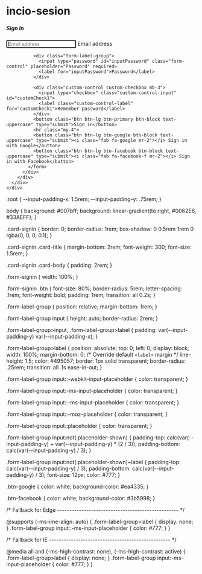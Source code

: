 # incio-sesion
<body>
  <div class="container">
    <div class="row">
      <div class="col-sm-9 col-md-7 col-lg-5 mx-auto">
        <div class="card card-signin my-5">
          <div class="card-body">
            <h5 class="card-title text-center">Sign In</h5>
            <form class="form-signin">
              <div class="form-label-group">
                <input type="email" id="inputEmail" class="form-control" placeholder="Email address" required autofocus>
                <label for="inputEmail">Email address</label>
              </div>

              <div class="form-label-group">
                <input type="password" id="inputPassword" class="form-control" placeholder="Password" required>
                <label for="inputPassword">Password</label>
              </div>

              <div class="custom-control custom-checkbox mb-3">
                <input type="checkbox" class="custom-control-input" id="customCheck1">
                <label class="custom-control-label" for="customCheck1">Remember password</label>
              </div>
              <button class="btn btn-lg btn-primary btn-block text-uppercase" type="submit">Sign in</button>
              <hr class="my-4">
              <button class="btn btn-lg btn-google btn-block text-uppercase" type="submit"><i class="fab fa-google mr-2"></i> Sign in with Google</button>
              <button class="btn btn-lg btn-facebook btn-block text-uppercase" type="submit"><i class="fab fa-facebook-f mr-2"></i> Sign in with Facebook</button>
            </form>
          </div>
        </div>
      </div>
    </div>
  </div>
</body>
:root {
  --input-padding-x: 1.5rem;
  --input-padding-y: .75rem;
}

body {
  background: #007bff;
  background: linear-gradient(to right, #0062E6, #33AEFF);
}

.card-signin {
  border: 0;
  border-radius: 1rem;
  box-shadow: 0 0.5rem 1rem 0 rgba(0, 0, 0, 0.1);
}

.card-signin .card-title {
  margin-bottom: 2rem;
  font-weight: 300;
  font-size: 1.5rem;
}

.card-signin .card-body {
  padding: 2rem;
}

.form-signin {
  width: 100%;
}

.form-signin .btn {
  font-size: 80%;
  border-radius: 5rem;
  letter-spacing: .1rem;
  font-weight: bold;
  padding: 1rem;
  transition: all 0.2s;
}

.form-label-group {
  position: relative;
  margin-bottom: 1rem;
}

.form-label-group input {
  height: auto;
  border-radius: 2rem;
}

.form-label-group>input,
.form-label-group>label {
  padding: var(--input-padding-y) var(--input-padding-x);
}

.form-label-group>label {
  position: absolute;
  top: 0;
  left: 0;
  display: block;
  width: 100%;
  margin-bottom: 0;
  /* Override default `<label>` margin */
  line-height: 1.5;
  color: #495057;
  border: 1px solid transparent;
  border-radius: .25rem;
  transition: all .1s ease-in-out;
}

.form-label-group input::-webkit-input-placeholder {
  color: transparent;
}

.form-label-group input:-ms-input-placeholder {
  color: transparent;
}

.form-label-group input::-ms-input-placeholder {
  color: transparent;
}

.form-label-group input::-moz-placeholder {
  color: transparent;
}

.form-label-group input::placeholder {
  color: transparent;
}

.form-label-group input:not(:placeholder-shown) {
  padding-top: calc(var(--input-padding-y) + var(--input-padding-y) * (2 / 3));
  padding-bottom: calc(var(--input-padding-y) / 3);
}

.form-label-group input:not(:placeholder-shown)~label {
  padding-top: calc(var(--input-padding-y) / 3);
  padding-bottom: calc(var(--input-padding-y) / 3);
  font-size: 12px;
  color: #777;
}

.btn-google {
  color: white;
  background-color: #ea4335;
}

.btn-facebook {
  color: white;
  background-color: #3b5998;
}

/* Fallback for Edge
-------------------------------------------------- */

@supports (-ms-ime-align: auto) {
  .form-label-group>label {
    display: none;
  }
  .form-label-group input::-ms-input-placeholder {
    color: #777;
  }
}

/* Fallback for IE
-------------------------------------------------- */

@media all and (-ms-high-contrast: none),
(-ms-high-contrast: active) {
  .form-label-group>label {
    display: none;
  }
  .form-label-group input:-ms-input-placeholder {
    color: #777;
  }
}
